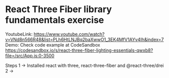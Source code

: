 # React Three Fiber library fundamentals exercise

YoutubeLink: https://www.youtube.com/watch?v=VNd8n566R48&list=PLh6HtLNJBq2baXwwO1_3EK4MfV1AYv4Ih&index=7
Demo: Check code example at CodeSandbox https://codesandbox.io/s/react-three-fiber-lighting-essentials-qwxb8?file=/src/App.js:0-3500

Steps
1 -> Installed react with three, react-three-fiber and @react-three/drei
2 ->
